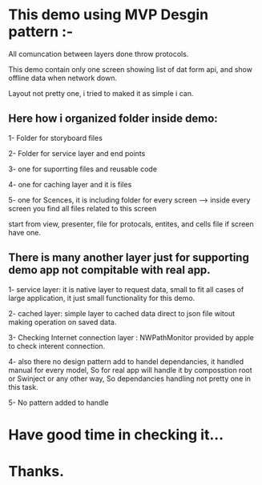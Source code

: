 # This demo using MVP Desgin pattern :-

 All comuncation between layers done throw protocols.

 This demo contain only one screen showing list of dat form api, and show offline data when network down.

Layout not pretty one, i tried to maked it  as simple i can.

## Here how i organized folder inside demo:

1- Folder for storyboard files

2- Folder for service layer and end points

3- one for suporrting files and reusable code

4- one for caching layer and it is files

5- one for Scences, it is including folder for every screen --> inside every screen you find all files related to this screen 

start from view, presenter, file for protocals, entites, and cells file if screen have one.


## There is many another layer just for supporting demo app not compitable with real app.

1- service layer: it is native layer to request data, small to fit all cases of large application, it just small functionality for this demo.

2- cached layer: simple layer to cached data direct to json file witout making operation on saved data.

3- Checking Internet connection layer : NWPathMonitor  provided by apple to check interent connection.

4- also there no design pattern add to handel dependancies, it handled manual for every model, So for real app will handle it
by composstion root or Swinject or any other way, So dependancies handling not pretty one in this task.

5- No pattern added to handle 

# Have good time in checking it...

# Thanks.
